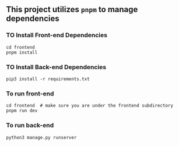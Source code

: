 ## This project utilizes `pnpm` to manage dependencies

### TO Install Front-end Dependencies
```shell
cd frontend
pnpm install
```
### TO Install Back-end Dependencies
```shell
pip3 install -r requirements.txt
```

### To run front-end
```shell
cd frontend  # make sure you are under the frontend subdirectory
pnpm run dev
```

### To run back-end 
```shell
python3 manage.py runserver
```